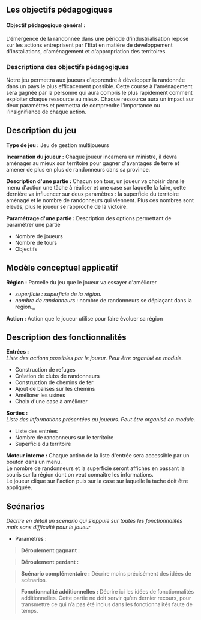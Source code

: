 ## Les objectifs pédagogiques
#### Objectif pédagogique général :

L'émergence de la randonnée dans une période d'industrialisation repose sur les actions entreprisent par l'Etat en matière de développement d'installations, d'aménagement et d'appropriation des territoires.

### Descriptions des objectifs pédagogiques 

Notre jeu permettra aux joueurs d'apprendre à développer la randonnée dans un pays le plus efficacement possible. Cette course à l'aménagement sera gagnée par la personne qui aura compris le plus rapidement comment exploiter chaque ressource au mieux. Chaque ressource aura un impact sur deux paramètres et permettra de comprendre l'importance ou l'insignifiance de chaque action. 

## Description du jeu 

**Type de jeu :**  Jeu de gestion multijoueurs

**Incarnation du joueur :** Chaque joueur incarnera un ministre, il devra aménager au mieux son territoire pour gagner d'avantages de terre et amener de plus en plus de randonneurs dans sa province.

**Description d'une partie :**
Chacun son tour, un joueur va choisir dans le menu d'action une tâche à réaliser et une case sur laquelle la faire, cette dernière va influencer sur deux paramètres : la superficie du territoire aménagé et le nombre de randonneurs qui viennent. Plus ces nombres sont élevés, plus le joueur se rapproche de la victoire. 

**Paramétrage d'une partie :** Description des options permettant de paramétrer une partie
 - Nombre de joueurs
 - Nombre de tours
 - Objectifs

## Modèle conceptuel applicatif 

**Région :** Parcelle du jeu que le joueur va essayer d'améliorer
- _superficie : superficie de la région._
- _nombre de randonneurs_ : nombre de randonneurs se déplaçant dans la région._

**Action :** Action que le joueur utilise pour faire évoluer sa région

## Description des fonctionnalités
**Entrées :**  
*Liste des actions possibles par le joueur. Peut être organisé en module.*
 - Construction de refuges
 - Création de clubs de randonneurs
 - Construction de chemins de fer
 - Ajout de balises sur les chemins
 - Améliorer les usines
 - Choix d'une case à améliorer

**Sorties :**  
*Liste des informations présentées au joueurs. Peut être organisé en module.*
 - Liste des entrées
 - Nombre de randonneurs sur le territoire
 - Superficie du territoire


**Moteur interne :**
Chaque action de la liste d'entrée sera accessible par un bouton dans un menu. <br>
Le nombre de randonneurs et la superficie seront affichés en passant la souris sur la région dont on veut connaître les informations.<br>
Le joueur clique sur l'action puis sur la case sur laquelle la tache doit être appliquée.


## Scénarios 
*Décrire en détail un scénario qui s’appuie sur toutes les fonctionnalités mais sans difficulté pour le joueur*

- Paramètres : 

>**Déroulement gagnant :**

>**Déroulement perdant :**

>**Scénario complémentaire :** Décrire moins précisément des idées de scénarios.

>**Fonctionnalité additionnelles :** Décrire ici les idées de fonctionnalités additionnelles. Cette partie ne doit servir qu’en dernier recours, pour transmettre ce qui n’a pas été inclus dans les fonctionnalités faute de temps.





